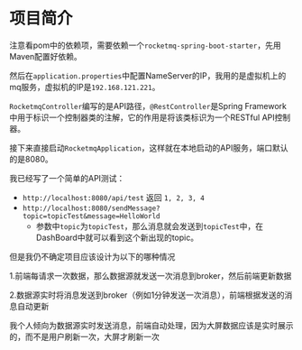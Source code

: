 # 项目简介

注意看pom中的依赖项，需要依赖一个`rocketmq-spring-boot-starter`，先用Maven配置好依赖。

然后在`application.properties`中配置NameServer的IP，我用的是虚拟机上的mq服务，虚拟机的IP是`192.168.121.221`。

`RocketmqController`编写的是API路径，`@RestController`是Spring Framework中用于标识一个控制器类的注解，它的作用是将该类标识为一个RESTful API控制器。

接下来直接启动`RocketmqApplication`，这样就在本地启动的API服务，端口默认的是8080。

我已经写了一个简单的API测试：

- `http://localhost:8080/api/test` 返回 `1, 2, 3, 4`
- `http://localhost:8080/sendMessage?topic=topicTest&message=HelloWorld`
  - 参数中`topic`为`topicTest`，那么消息就会发送到`topicTest`中，在DashBoard中就可以看到这个新出现的topic。

但是我仍不确定项目应该设计为以下的哪种情况

1.前端每请求一次数据，那么数据源就发送一次消息到broker，然后前端更新数据

2.数据源实时将消息发送到broker（例如1分钟发送一次消息），前端根据发送的消息自动更新

我个人倾向为数据源实时发送消息，前端自动处理，因为大屏数据应该是实时展示的，而不是用户刷新一次，大屏才刷新一次
